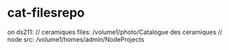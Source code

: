 cat-filesrepo
=============
on ds211:
// ceramiques files: /volume1/photo/Catalogue des ceramiques
// node src: /volume1/homes/admin/NodeProjects